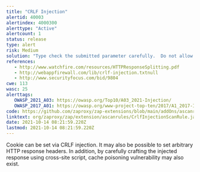 ```yaml
---
title: "CRLF Injection"
alertid: 40003
alertindex: 4000300
alerttype: "Active"
alertcount: 1
status: release
type: alert
risk: Medium
solution: "Type check the submitted parameter carefully.  Do not allow CRLF to be injected by filtering CRLF."
references:
   - http://www.watchfire.com/resources/HTTPResponseSplitting.pdf
   - http://webappfirewall.com/lib/crlf-injection.txtnull
   - http://www.securityfocus.com/bid/9804
cwe: 113
wasc: 25
alerttags: 
   OWASP_2021_A03: https://owasp.org/Top10/A03_2021-Injection/
   OWASP_2017_A01: https://owasp.org/www-project-top-ten/2017/A1_2017-Injection.html
code: https://github.com/zaproxy/zap-extensions/blob/main/addOns/ascanrules/src/main/java/org/zaproxy/zap/extension/ascanrules/CrlfInjectionScanRule.java
linktext: org/zaproxy/zap/extension/ascanrules/CrlfInjectionScanRule.java
date: 2021-10-14 08:21:59.220Z
lastmod: 2021-10-14 08:21:59.220Z
---
```

Cookie can be set via CRLF injection.  It may also be possible to set arbitrary HTTP response headers. In addition, by carefully crafting the injected response using cross-site script, cache poisoning vulnerability may also exist.
